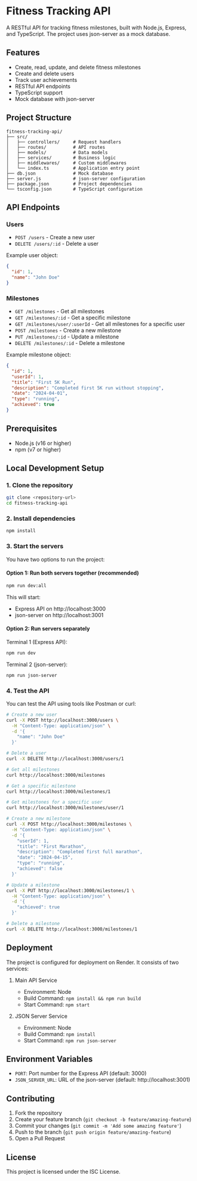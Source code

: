 # Fitness Tracking API

A RESTful API for tracking fitness milestones, built with Node.js, Express, and TypeScript. The project uses json-server as a mock database.

## Features

- Create, read, update, and delete fitness milestones
- Create and delete users
- Track user achievements
- RESTful API endpoints
- TypeScript support
- Mock database with json-server

## Project Structure

```
fitness-tracking-api/
├── src/
│   ├── controllers/     # Request handlers
│   ├── routes/          # API routes
│   ├── models/          # Data models
│   ├── services/        # Business logic
│   ├── middlewares/     # Custom middlewares
│   └── index.ts         # Application entry point
├── db.json              # Mock database
├── server.js            # json-server configuration
├── package.json         # Project dependencies
└── tsconfig.json        # TypeScript configuration
```

## API Endpoints

### Users

- `POST /users` - Create a new user
- `DELETE /users/:id` - Delete a user

Example user object:
```json
{
  "id": 1,
  "name": "John Doe"
}
```

### Milestones

- `GET /milestones` - Get all milestones
- `GET /milestones/:id` - Get a specific milestone
- `GET /milestones/user/:userId` - Get all milestones for a specific user
- `POST /milestones` - Create a new milestone
- `PUT /milestones/:id` - Update a milestone
- `DELETE /milestones/:id` - Delete a milestone

Example milestone object:
```json
{
  "id": 1,
  "userId": 1,
  "title": "First 5K Run",
  "description": "Completed first 5K run without stopping",
  "date": "2024-04-01",
  "type": "running",
  "achieved": true
}
```

## Prerequisites

- Node.js (v16 or higher)
- npm (v7 or higher)

## Local Development Setup

### 1. Clone the repository

```bash
git clone <repository-url>
cd fitness-tracking-api
```

### 2. Install dependencies

```bash
npm install
```

### 3. Start the servers

You have two options to run the project:

#### Option 1: Run both servers together (recommended)

```bash
npm run dev:all
```

This will start:
- Express API on http://localhost:3000
- json-server on http://localhost:3001

#### Option 2: Run servers separately

Terminal 1 (Express API):
```bash
npm run dev
```

Terminal 2 (json-server):
```bash
npm run json-server
```

### 4. Test the API

You can test the API using tools like Postman or curl:

```bash
# Create a new user
curl -X POST http://localhost:3000/users \
  -H "Content-Type: application/json" \
  -d '{
    "name": "John Doe"
  }'

# Delete a user
curl -X DELETE http://localhost:3000/users/1

# Get all milestones
curl http://localhost:3000/milestones

# Get a specific milestone
curl http://localhost:3000/milestones/1

# Get milestones for a specific user
curl http://localhost:3000/milestones/user/1

# Create a new milestone
curl -X POST http://localhost:3000/milestones \
  -H "Content-Type: application/json" \
  -d '{
    "userId": 1,
    "title": "First Marathon",
    "description": "Completed first full marathon",
    "date": "2024-04-15",
    "type": "running",
    "achieved": false
  }'

# Update a milestone
curl -X PUT http://localhost:3000/milestones/1 \
  -H "Content-Type: application/json" \
  -d '{
    "achieved": true
  }'

# Delete a milestone
curl -X DELETE http://localhost:3000/milestones/1
```

## Deployment

The project is configured for deployment on Render. It consists of two services:

1. Main API Service
   - Environment: Node
   - Build Command: `npm install && npm run build`
   - Start Command: `npm start`

2. JSON Server Service
   - Environment: Node
   - Build Command: `npm install`
   - Start Command: `npm run json-server`

## Environment Variables

- `PORT`: Port number for the Express API (default: 3000)
- `JSON_SERVER_URL`: URL of the json-server (default: http://localhost:3001)

## Contributing

1. Fork the repository
2. Create your feature branch (`git checkout -b feature/amazing-feature`)
3. Commit your changes (`git commit -m 'Add some amazing feature'`)
4. Push to the branch (`git push origin feature/amazing-feature`)
5. Open a Pull Request

## License

This project is licensed under the ISC License.